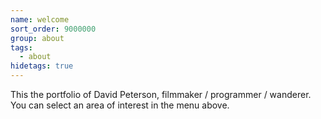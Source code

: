 ```yaml
---
name: welcome
sort_order: 9000000
group: about
tags:
  - about
hidetags: true
---
```

<div>This the portfolio of David Peterson, filmmaker / programmer / wanderer. You can select an area of interest in the menu above.</div>

